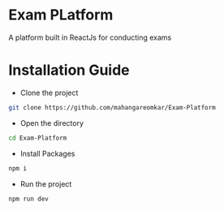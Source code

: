 
# Exam PLatform

A platform built in ReactJs for conducting exams

# Installation Guide
- Clone the project
```bash
git clone https://github.com/mahangareomkar/Exam-Platform
```

- Open the directory
```bash
cd Exam-Platform
```

- Install Packages
```bash
npm i
```

- Run the project
```bash
npm run dev
```